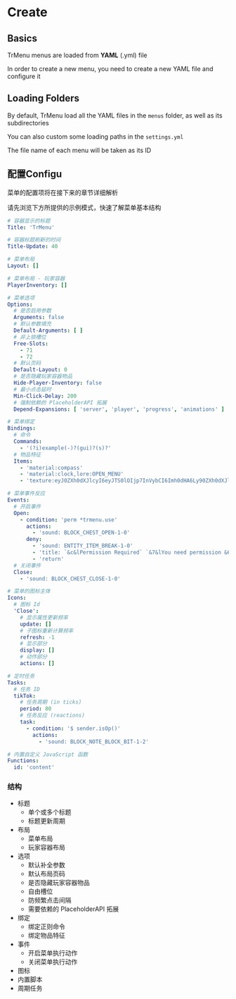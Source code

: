 # Create

## Basics

TrMenu menus are loaded from **YAML** \(.yml\) file

In order to create a new menu, you need to create a new YAML file and configure it

## Loading Folders

By default, TrMenu load all the YAML files in the `menus` folder, as well as its subdirectories

You can also custom some loading paths in the `settings.yml`  

The file name of each menu will be taken as its ID

## 配置Configu

菜单的配置项将在接下来的章节详细解析

请先浏览下方所提供的示例模式，快速了解菜单基本结构

```yaml
# 容器显示的标题
Title: 'TrMenu'

# 容器标题刷新的时间
Title-Update: 40

# 菜单布局
Layout: []

# 菜单布局 - 玩家容器
PlayerInventory: []

# 菜单选项
Options:
  # 是否启用参数
  Arguments: false
  # 默认参数填充
  Default-Arguments: [ ]
  # 非上锁槽位
  Free-Slots:
    - 71
    - 72
  # 默认页码
  Default-Layout: 0
  # 是否隐藏玩家容器物品
  Hide-Player-Inventory: false
  # 最小点击延时
  Min-Click-Delay: 200
  # 强制依赖的 PlaceholderAPI 拓展
  Depend-Expansions: [ 'server', 'player', 'progress', 'animations' ]

# 菜单绑定
Bindings:
  # 命令
  Commands:
    - '(?i)example(-)?(gui)?(s)?'
  # 物品特征
  Items:
    - 'material:compass'
    - 'material:clock,lore:OPEN_MENU'
    - 'texture:eyJ0ZXh0dXJlcyI6eyJTS0lOIjp7InVybCI6Imh0dHA6Ly90ZXh0dXJlcy5taW5lY3JhZnQubmV0L3RleHR1cmUvNDRmNDUyZDk5OGVhYmFjNDY0MmM2YjBmZTVhOGY0ZTJlNjczZWRjYWUyYTZkZmQ5ZTZhMmU4NmU3ODZlZGFjMCJ9fX0='

# 菜单事件反应
Events:
  # 开启事件
  Open:
    - condition: 'perm *trmenu.use'
      actions:
        - 'sound: BLOCK_CHEST_OPEN-1-0'
      deny:
        - 'sound: ENTITY_ITEM_BREAK-1-0'
        - 'title: `&c&lPermission Required` `&7&lYou need permission &6&ltrmenu.use &7&lto open this menu` 15 20 15'
        - 'return'
  # 关闭事件
  Close:
    - 'sound: BLOCK_CHEST_CLOSE-1-0'

# 菜单的图标主体
Icons:
  # 图标 Id
  'Close':
    # 显示属性更新频率
    update: []
    # 子图标重新计算频率
    refresh: -1
    # 显示部分
    display: []
    # 动作部分
    actions: []

# 定时任务
Tasks:
  # 任务 ID
  tikTok:
    # 任务周期 (in ticks)
    period: 80
    # 任务反应 (reactions)
    task:
      - condition: '$ sender.isOp()'
        actions:
          - 'sound: BLOCK_NOTE_BLOCK_BIT-1-2'

# 内置自定义 JavaScript 函数
Functions:
  id: 'content'

```

### 结构

* 标题
  * 单个或多个标题
  * 标题更新周期
* 布局
  * 菜单布局
  * 玩家容器布局
* 选项
  * 默认补全参数
  * 默认布局页码
  * 是否隐藏玩家容器物品
  * 自由槽位
  * 防频繁点击间隔
  * 需要依赖的 PlaceholderAPI 拓展
* 绑定
  * 绑定正则命令
  * 绑定物品特征
* 事件
  * 开启菜单执行动作
  * 关闭菜单执行动作
* 图标
* 内置脚本
* 周期任务


